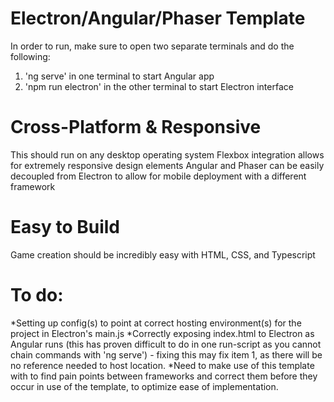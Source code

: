 # Electron/Angular/Phaser Template
In order to run, make sure to open two separate terminals and do the following:
1. 'ng serve' in one terminal to start Angular app
2. 'npm run electron' in the other terminal to start Electron interface

# Cross-Platform & Responsive
This should run on any desktop operating system
Flexbox integration allows for extremely responsive design elements
Angular and Phaser can be easily decoupled from Electron to allow for mobile deployment with a different framework

# Easy to Build
Game creation should be incredibly easy with HTML, CSS, and Typescript

# To do:
*Setting up config(s) to point at correct hosting environment(s) for the project in Electron's main.js
*Correctly exposing index.html to Electron as Angular runs (this has proven difficult to do in one run-script as you cannot chain commands with 'ng serve') - fixing this may fix item 1, as there will be no reference needed to host location.
*Need to make use of this template with to find pain points between frameworks and correct them before they occur in use of the template, to optimize ease of implementation.
